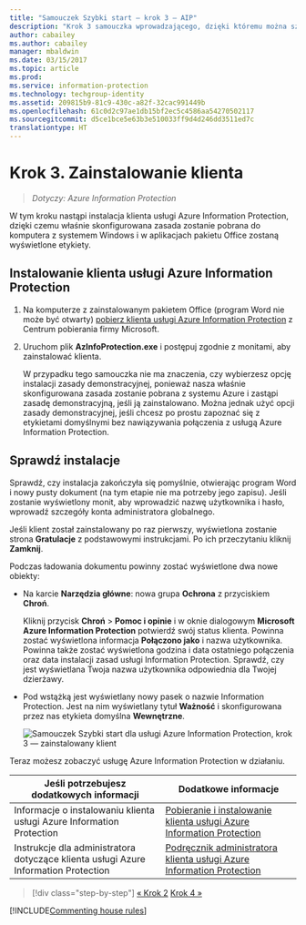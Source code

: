 ```yaml
---
title: "Samouczek Szybki start — krok 3 — AIP"
description: "Krok 3 samouczka wprowadzającego, dzięki któremu można szybko wypróbować usługę Azure Information Protection — zainstalowanie klienta."
author: cabailey
ms.author: cabailey
manager: mbaldwin
ms.date: 03/15/2017
ms.topic: article
ms.prod: 
ms.service: information-protection
ms.technology: techgroup-identity
ms.assetid: 209815b9-81c9-430c-a82f-32cac991449b
ms.openlocfilehash: 61c0d2c97ae1db15bf2ec5c4586aa54270502117
ms.sourcegitcommit: d5ce1bce5e63b3e510033ff9d4d246dd3511ed7c
translationtype: HT
---
```

# <a name="step-3-install-the-client"></a>Krok 3. Zainstalowanie klienta

>*Dotyczy: Azure Information Protection*

W tym kroku nastąpi instalacja klienta usługi Azure Information Protection, dzięki czemu właśnie skonfigurowana zasada zostanie pobrana do komputera z systemem Windows i w aplikacjach pakietu Office zostaną wyświetlone etykiety.


## <a name="install-the-azure-information-protection-client"></a>Instalowanie klienta usługi Azure Information Protection

1. Na komputerze z zainstalowanym pakietem Office (program Word nie może być otwarty) [pobierz klienta usługi Azure Information Protection](https://www.microsoft.com/en-us/download/details.aspx?id=53018) z Centrum pobierania firmy Microsoft. 

2. Uruchom plik **AzInfoProtection.exe** i postępuj zgodnie z monitami, aby zainstalować klienta.

    W przypadku tego samouczka nie ma znaczenia, czy wybierzesz opcję instalacji zasady demonstracyjnej, ponieważ nasza właśnie skonfigurowana zasada zostanie pobrana z systemu Azure i zastąpi zasadę demonstracyjną, jeśli ją zainstalowano. Można jednak użyć opcji zasady demonstracyjnej, jeśli chcesz po prostu zapoznać się z etykietami domyślnymi bez nawiązywania połączenia z usługą Azure Information Protection. 

## <a name="verify-the-installations"></a>Sprawdź instalacje

Sprawdź, czy instalacja zakończyła się pomyślnie, otwierając program Word i nowy pusty dokument (na tym etapie nie ma potrzeby jego zapisu). Jeśli zostanie wyświetlony monit, aby wprowadzić nazwę użytkownika i hasło, wprowadź szczegóły konta administratora globalnego. 

Jeśli klient został zainstalowany po raz pierwszy, wyświetlona zostanie strona **Gratulacje** z podstawowymi instrukcjami. Po ich przeczytaniu kliknij **Zamknij**.

Podczas ładowania dokumentu powinny zostać wyświetlone dwa nowe obiekty:

- Na karcie **Narzędzia główne**: nowa grupa **Ochrona** z przyciskiem **Chroń**.

    Kliknij przycisk **Chroń**  >  **Pomoc i opinie** i w oknie dialogowym **Microsoft Azure Information Protection** potwierdź swój status klienta. Powinna zostać wyświetlona informacja **Połączono jako** i nazwa użytkownika. Powinna także zostać wyświetlona godzina i data ostatniego połączenia oraz data instalacji zasad usługi Information Protection. Sprawdź, czy jest wyświetlana Twoja nazwa użytkownika odpowiednia dla Twojej dzierżawy.

- Pod wstążką jest wyświetlany nowy pasek o nazwie Information Protection. Jest na nim wyświetlany tytuł **Ważność** i skonfigurowana przez nas etykieta domyślna **Wewnętrzne**. 
    
    ![Samouczek Szybki start dla usługi Azure Information Protection, krok 3 — zainstalowany klient](../media/word2013-callouts2.png)

Teraz możesz zobaczyć usługę Azure Information Protection w działaniu.

|Jeśli potrzebujesz dodatkowych informacji|Dodatkowe informacje|
|--------------------------------|--------------------------|
|Informacje o instalowaniu klienta usługi Azure Information Protection|[Pobieranie i instalowanie klienta usługi Azure Information Protection](../rms-client/install-client-app.md)|
|Instrukcje dla administratora dotyczące klienta usługi Azure Information Protection|[Podręcznik administratora klienta usługi Azure Information Protection](../rms-client/client-admin-guide.md)|


>[!div class="step-by-step"]
[&#171; Krok 2](infoprotect-tutorial-step2.md)
[Krok 4 &#187;](infoprotect-tutorial-step4.md)

[!INCLUDE[Commenting house rules](../includes/houserules.md)]